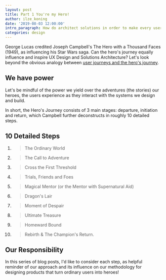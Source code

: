 ```yaml
---
layout: post
title: Part 1 You're my Hero!
author: ilze_koning
date: '2019-08-03 12:00:00'
intro_paragraph: How do architect solutions in order to make every user a hero of their story?
categories: design
---
```

George Lucas credited Joseph Campbell's The Hero with a Thousand Faces (1949), as influencing his Star Wars saga. Can the hero's journey equally influence and inspire UX Design and Solutions Architecture? Let's look beyond the obvious analogy between [user journeys and the hero's journey](https://velocitypartners.com/blog/why-customer-journey-is-a-heros-journey/). 

## We have power

Let's be mindful of the power we yield over the adventures (the stories) our heroes, the users experience as they interact with the systems we design and build. 

In short, the Hero's Journey consists of 3 main stages: departure, initiation and return, which Campbell further deconstructs in roughly 10 detailed steps.

## 10 Detailed Steps

1. > The Ordinary World
2. > The Call to Adventure
3. > Cross the First Threshold
4. > Trials, Friends and Foes
5. > Magical Mentor (or the Mentor with Supernatural Aid)
6. > Dragon's Lair
7. > Moment of Despair
8. > Ultimate Treasure
9. > Homeward Bound
10. > Rebirth & The Champion's Return.

## Our Responsibility

In this series of blog posts, I'd like to consider each step, as helpful reminder of our approach and its influence on our methodology for designing products that turn ordinary users into heroes!
